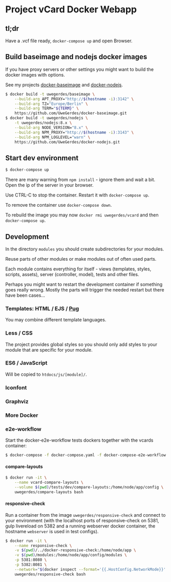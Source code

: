# Project vCard Docker Webapp

## tl;dr

Have a .vcf file ready, `docker-compose up` and open Browser.

## Build baseimage and nodejs docker images

If you have proxy servers or other settings you might want to build the docker images with options.

See my projects [docker-baseimage](https://github.com/UweGerdes/docker-baseimage) and [docker-nodejs](https://github.com/UweGerdes/docker-nodejs).

```bash
$ docker build -t uwegerdes/baseimage \
	--build-arg APT_PROXY="http://$(hostname -i):3142" \
	--build-arg TZ="Europe/Berlin" \
	--build-arg TERM="${TERM}" \
	https://github.com/UweGerdes/docker-baseimage.git
$ docker build -t uwegerdes/nodejs \
	-t uwegerdes/nodejs:8.x \
	--build-arg NODE_VERSION="8.x" \
	--build-arg NPM_PROXY="http://$(hostname -i):3143" \
	--build-arg NPM_LOGLEVEL="warn" \
	https://github.com/UweGerdes/docker-nodejs.git
```

## Start dev environment

```bash
$ docker-compose up
```

There are many warning from `npm install` - ignore them and wait a bit. Open the ip of the server in your browser.

Use CTRL-C to stop the container. Restart it with `docker-compose up`.

To remove the container use `docker-compose down`.

To rebuild the image you may now `docker rmi uwegerdes/vcard` and then `docker-compose up`.

## Development

In the directory `modules` you should create subdirectories for your modules.

Reuse parts of other modules or make modules out of often used parts.

Each module contains everything for itself - views (templates, styles, scripts, assets), server (controller, model), tests and other files.

Perhaps you might want to restart the development container if something goes really wrong. Mostly the parts will trigger the needed restart but there have been cases...

### Templates: HTML / EJS / [Pug](https://pugjs.org/)

You may combine different template languages.

### Less / CSS

The project provides global styles so you should only add styles to your module that are specific for your module.

### ES6 / JavaScript

Will be copied to `htdocs/js/[module]/`.

### Iconfont

### Graphviz

### More Docker

### e2e-workflow

Start the docker-e2e-workflow tests dockers together with the vcards container:

```bash
$ docker-compose -f docker-compose.yaml -f docker-compose-e2e-workflow.yaml up
```

#### compare-layouts

```bash
$ docker run -it \
	--name vcard-compare-layouts \
	--volume $(pwd)/tests/dev/compare-layouts:/home/node/app/config \
	uwegerdes/compare-layouts bash
```

#### responsive-check

Run a container from the image `uwegerdes/responsive-check` and connect to your environment (with the localhost ports of responsive-check on 5381, gulp livereload on 5382 and a running webserver docker container, the hostname `webserver` is used in test configs).

```bash
$ docker run -it \
	--name responsive-check \
	-v $(pwd)/../docker-responsive-check:/home/node/app \
	-v $(pwd)/modules:/home/node/app/config/modules \
	-p 5381:8080 \
	-p 5382:8081 \
	--network="$(docker inspect --format='{{.HostConfig.NetworkMode}}' vcards-dev)" \
	uwegerdes/responsive-check bash
```
